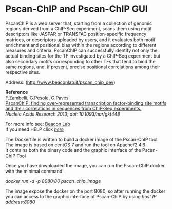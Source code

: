 # Pscan-ChIP and Pscan-ChIP GUI

PscanChIP is a web server that, starting from a collection of genomic regions derived from a ChIP-Seq experiment, scans them using motif descriptors like JASPAR or TRANSFAC position-specific frequency matrices, or descriptors uploaded by users, and it evaluates both motif enrichment and positional bias within the regions according to different measures and criteria. PscanChIP can successfully identify not only the actual binding sites for the TF investigated by a ChIP-Seq experiment but also secondary motifs corresponding to other TFs that tend to bind the same regions, and, if present, precise positional correlations among their respective sites.   

Address: (http://www.beaconlab.it/pscan_chip_dev)

**Reference**  
F.Zambelli, G.Pesole, G.Pavesi    
[PscanChIP: finding over-represented transcription factor-binding site motifs and their correlations in sequences from ChIP-Seq experiments.](https://academic.oup.com/nar/article/41/W1/W535/1105963)    
*Nucleic Acids Research 2013; doi: 10.1093/nar/gkt448*


For more info see: [Beacon Lab](http://159.149.160.56/beacon/)     
If you need HELP click [*here*](http://159.149.160.88/pscan_chip_dev/help.html)

The Dockerfile is written to build a docker image of the Pscan-ChIP tool          
The image is based on centOS 7 and run the tool on Apache/2.4.6    
It contains both the binary code and the graphic interface of the Pscan-ChIP Tool   

Once you have downloaded the image, you can run the Pscan-ChIP docker with the minimal command:

*docker run -d -p 8080:80 pscan_chip_image*

The image expose the docker on the port 8080, so after running the docker you can access to the graphic interface of Pscan-ChIP by using *host IP address:8080*
